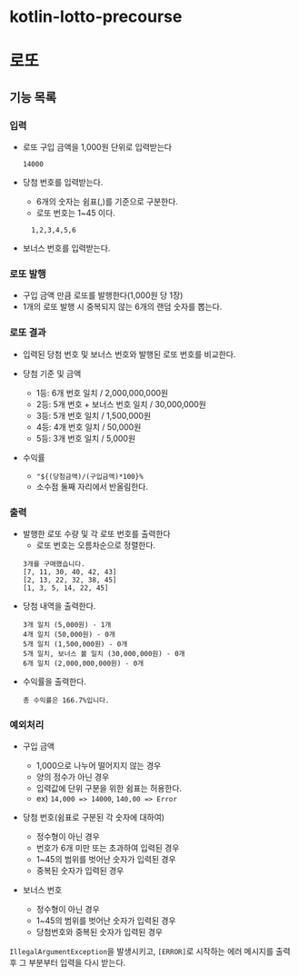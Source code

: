 # kotlin-lotto-precourse

# 로또

## 기능 목록

### 입력

- 로또 구입 금액을 1,000원 단위로 입력받는다

  ```
  14000
  ```
- 당첨 번호를 입력받는다.
    - 6개의 숫자는 쉼표(,)를 기준으로 구분한다.
    - 로또 번호는 1~45 이다.
  ```
    1,2,3,4,5,6
  ```
- 보너스 번호를 입력받는다.

### 로또 발행

- 구입 금액 만큼 로또를 발행한다(1,000원 당 1장)
- 1개의 로또 발행 시 중복되지 않는 6개의 랜덤 숫자를 뽑는다.

### 로또 결과

- 입력된 당첨 번호 및 보너스 번호와 발행된 로또 번호를 비교한다.

- 당첨 기준 및 금액
    - 1등: 6개 번호 일치 / 2,000,000,000원
    - 2등: 5개 번호 + 보너스 번호 일치 / 30,000,000원
    - 3등: 5개 번호 일치 / 1,500,000원
    - 4등: 4개 번호 일치 / 50,000원
    - 5등: 3개 번호 일치 / 5,000원

- 수익률
    - `"${(당첨금액)/(구입금액)*100}%`
    - 소수점 둘째 자리에서 반올림한다.

### 출력

- 발행한 로또 수량 및 각 로또 번호를 출력한다
    - 로또 번호는 오름차순으로 정렬한다.
  ```
  3개를 구매했습니다.
  [7, 11, 30, 40, 42, 43] 
  [2, 13, 22, 32, 38, 45]
  [1, 3, 5, 14, 22, 45]
  ```
- 당첨 내역을 출력한다.
  ```
  3개 일치 (5,000원) - 1개
  4개 일치 (50,000원) - 0개
  5개 일치 (1,500,000원) - 0개
  5개 일치, 보너스 볼 일치 (30,000,000원) - 0개
  6개 일치 (2,000,000,000원) - 0개
  ```
- 수익률을 출력한다.
  ```
  총 수익률은 166.7%입니다.
  ```

### 예외처리

- 구입 금액
    - 1,000으로 나누어 떨어지지 않는 경우
    - 양의 정수가 아닌 경우
    - 입력값에 단위 구분을 위한 쉼표는 허용한다.
    - ex) `14,000 => 14000`, `140,00 => Error`
  

- 당첨 번호(쉼표로 구분된 각 숫자에 대하여)
    - 정수형이 아닌 경우
    - 번호가 6개 미만 또는 초과하여 입력된 경우
    - 1~45의 범위를 벗어난 숫자가 입력된 경우
    - 중복된 숫자가 입력된 경우
  

- 보너스 번호
  - 정수형이 아닌 경우
  - 1~45의 범위를 벗어난 숫자가 입력된 경우
  - 당첨번호와 중복된 숫자가 입력된 경우

`IllegalArgumentException`을 발생시키고, `[ERROR]`로 시작하는 에러 메시지를 출력 후 그 부분부터 입력을 다시 받는다.